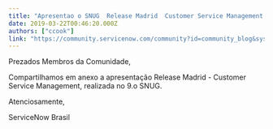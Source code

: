 ```yaml
---
title: "Apresentao o SNUG  Release Madrid  Customer Service Management CSM"
date: 2019-03-22T00:46:20.000Z
authors: ["ccook"]
link: "https://community.servicenow.com/community?id=community_blog&sys_id=edaab24edb98bfc8a39a0b55ca96196b"
---
```

<p>Prezados Membros da Comunidade, </p>
<p>Compartilhamos em anexo a apresentação Release Madrid - Customer Service Management, realizada no 9.o SNUG.</p>
<p>Atenciosamente, </p>
<p>ServiceNow Brasil</p>